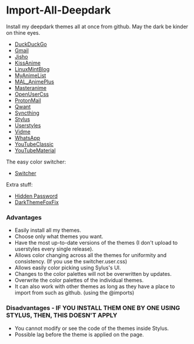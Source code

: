 # Import-All-Deepdark
Install my deepdark themes all at once from github. May the dark be kinder on thine eyes.

+ [DuckDuckGo](https://github.com/RaitaroH/DuckDuckGo-DeepDark/raw/master/DuckDuckGoDeepDark.user.css)
+ [Gmail](https://github.com/RaitaroH/Gmail-DeepDark/raw/master/GmailDeepDark.user.css)
+ [Jisho](https://github.com/RaitaroH/Jisho-DeepDark/raw/master/JishoDeepDark.user.css)
+ [KissAnime](https://github.com/RaitaroH/KissAnime-DeepDark/raw/master/KissAnimeDeepDark.user.css)
+ [LinuxMintBlog](https://github.com/RaitaroH/LinuxMint_Blog-Deepdark/raw/master/LinuxMintBlog-DeepDark.user.css)
+ [MyAnimeList](https://github.com/RaitaroH/MyAnimeList-DeepDark/raw/master/MyAnimeListDeepDark.user.css)
+ [MAL_AnimePlus](https://github.com/RaitaroH/MAL_AnimePlusGraph-DeepDark/raw/master/MAL_AnimePlusGraphDeepDark.user.css)
+ [Masteranime](https://github.com/RaitaroH/Masteranime-DeepDark/raw/master/Masteranime-DeepDark.user.css)
+ [OpenUserCss](https://rawgit.com/OpenUserCSS/OpenUserCSS-DeepDark/master/OpenUserCSSDeepDark.user.css)
+ [ProtonMail](https://github.com/RaitaroH/ProtonMail-DeepDark/raw/master/ProtonMailDeepDark.user.css)
+ [Qwant](https://github.com/RaitaroH/Qwant-DeepDark/raw/master/Qwant.user.css)
+ [Syncthing](https://github.com/RaitaroH/Syncthing-DeepDark/raw/master/SyncthingDeepDark.user.css)
+ [Stylus](https://github.com/RaitaroH/Stylus-DeepDark/raw/master/StylusDeepDark.user.css)
+ [Userstyles](https://github.com/RaitaroH/Userstyles-DeepDark/raw/master/UserstylesDeepDark.user.css)
+ [Vidme](https://github.com/RaitaroH/Vidme-DeepDark/raw/master/VidmeDeepDark.user.css)
+ [WhatsApp](https://github.com/RaitaroH/WhatsApp-DeepDark/raw/master/WhatsAppDeepDark.user.css)
+ [YouTubeClassic](https://github.com/RaitaroH/YouTube-DeepDark/raw/master/YouTubeDeepDarkClassic.user.css)
+ [YouTubeMaterial](https://github.com/RaitaroH/YouTube-DeepDark/raw/master/YouTubeDeepDarkMaterial.user.css)

The easy color switcher:
+ [Switcher](https://github.com/RaitaroH/Import-All-Deepdark/raw/master/switcher.user.css)

Extra stuff:
+ [Hidden Password](https://github.com/RaitaroH/Hidden-Password/raw/master/HiddenPassword.user.css)
+ [DarkThemeFoxFix](https://github.com/RaitaroH/DarkThemeFoxFix/raw/master/DarkThemeFoxFix.user.css)

### Advantages
+ Easily install all my themes.         
+ Choose only what themes you want.      
+ Have the most up-to-date versions of the themes (I don't upload to userstyles every single release).            
+ Allows color changing across all the themes for uniformity and consistency. (If you use the switcher.user.css)                 
+ Allows easily color picking using Sylus's UI.
+ Changes to the color palettes will not be overwritten by updates.         
+ Overwrite the color palettes of the individual themes.         
+ It can also work with other themes as long as they have a place to import from such as github. (using the @imports)         

### Disadvantages - IF YOU INSTALL THEM ONE BY ONE USING STYLUS, THEN, THIS DOESN'T APPLY
+ You cannot modify or see the code of the themes inside Stylus.         
+ Possible lag before the theme is applied on the page.         
